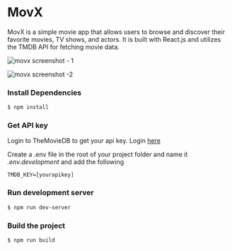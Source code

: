 # MovX

MovX is a simple movie app that allows users to browse and discover their favorite movies, TV shows, and actors. It is built with React.js and utilizes the TMDB API for fetching movie data.

![movx screenshot - 1](https://github.com/yoseflakew25/movx-master/blob/main/screeenshot/screeny-1.jpg)

![movx screenshot -2](https://github.com/yoseflakew25/movx-master/blob/main/screeenshot/screeny-2.jpg)

### Install Dependencies

```sh
$ npm install
```

### Get API key

Login to TheMovieDB to get your api key. Login [here](https://www.themoviedb.org/settings/api)

Create a .env file in the root of your project folder and name it _.env.development_
and add the following

```
TMDB_KEY=[yourapikey]
```

### Run development server

```sh
$ npm run dev-server
```

### Build the project

```sh
$ npm run build
```
